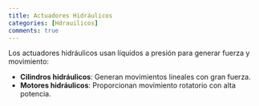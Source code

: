 ```yaml
---
title: Actuadores Hidráulicos
categories: [Hdrauilicos]
comments: true
---
```

Los actuadores hidráulicos usan líquidos a presión para generar fuerza y movimiento:

- **Cilindros hidráulicos**: Generan movimientos lineales con gran fuerza.
- **Motores hidráulicos**: Proporcionan movimiento rotatorio con alta potencia.

